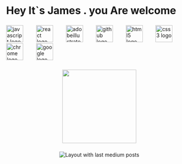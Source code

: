 <br clear="both">

<h1 align="left">Hey It`s James . you Are welcome</h1>

###

<div align="left">
  <img src="https://cdn.jsdelivr.net/gh/devicons/devicon/icons/javascript/javascript-plain.svg" height="46" alt="javascript logo"  />
  <img width="27" />
  <img src="https://cdn.jsdelivr.net/gh/devicons/devicon/icons/react/react-original.svg" height="46" alt="react logo"  />
  <img width="27" />
  <img src="https://skillicons.dev/icons?i=ai" height="46" alt="adobeillustrator logo"  />
  <img width="27" />
  <img src="https://skillicons.dev/icons?i=github" height="46" alt="github logo"  />
  <img width="27" />
  <img src="https://cdn.jsdelivr.net/gh/devicons/devicon/icons/html5/html5-original.svg" height="46" alt="html5 logo"  />
  <img width="27" />
  <img src="https://cdn.jsdelivr.net/gh/devicons/devicon/icons/css3/css3-original.svg" height="46" alt="css3 logo"  />
  <img width="27" />
  <img src="https://cdn.jsdelivr.net/gh/devicons/devicon/icons/chrome/chrome-original.svg" height="46" alt="chrome logo"  />
  <img width="27" />
  <img src="https://cdn.jsdelivr.net/gh/devicons/devicon/icons/google/google-original.svg" height="46" alt="google logo"  />
</div>

###

<div align="left">
</div>

###

<div align="left">
</div>

###

<div align="center">
  <img height="200" src="https://i.imgflip.com/65efzo.gif"  />
</div>

###

<div align="center">
  <img src="https://github-read-medium-git-main.pahlevikun.vercel.app/latest?limit=4" alt="Layout with last medium posts"  />
</div>

###
